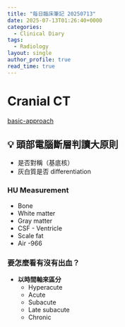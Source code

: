 ```yaml
---
title: "每日臨床筆記 20250713"
date: 2025-07-13T01:26:40+0000
categories:
  - Clinical Diary
tags:
  - Radiology
layout: single
author_profile: true
read_time: true
---
```


# Cranial CT

[basic-approach](https://www.brighamandwomens.org/assets/bwh/radiology/pdfs/basic-approach-to-evaluating-a-headct.pdf)

## 💡 頭部電腦斷層判讀大原則
  - 是否對稱（基底核）
  - 灰白質是否 differentiation

### HU Measurement
- Bone
- White matter
- Gray matter
- CSF - Ventricle
- Scale fat
- Air -966  

### 要怎麼看有沒有出血？
- **以時間軸來區分**
  - Hyperacute
  - Acute
  - Subacute
  - Late subacute
  - Chronic
  

